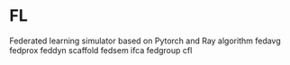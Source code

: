 # FL
Federated learning simulator based on Pytorch and Ray
algorithm
  fedavg
  fedprox
  feddyn
  scaffold
  fedsem
  ifca
  fedgroup
  cfl
